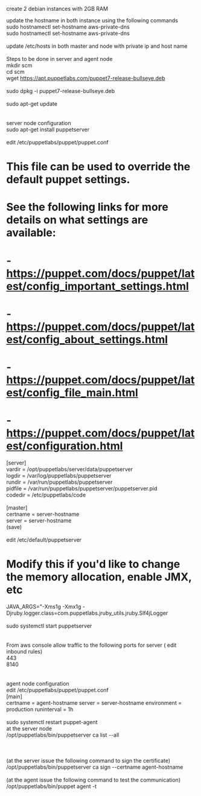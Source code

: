 create 2 debian instances with 2GB RAM<br>

update the hostname in both instance using the following commands<br>
sudo hostnamectl set-hostname aws-private-dns<br>
sudo hostnamectl set-hostname aws-private-dns<br>
<br>
update /etc/hosts in both master and node with private ip and host name<br>
<br>
Steps to be done in server and agent node<br>
mkdir scm<br>
cd scm<br>
wget https://apt.puppetlabs.com/puppet7-release-bullseye.deb<br>
<br>
sudo dpkg -i puppet7-release-bullseye.deb<br>
<br>
sudo apt-get update<br>
<br>
<br>
server node configuration<br>
sudo apt-get install puppetserver<br>
<br>
edit /etc/puppetlabs/puppet/puppet.conf<br>
# This file can be used to override the default puppet settings.<br>
# See the following links for more details on what settings are available:<br>
# - https://puppet.com/docs/puppet/latest/config_important_settings.html<br>
# - https://puppet.com/docs/puppet/latest/config_about_settings.html<br>
# - https://puppet.com/docs/puppet/latest/config_file_main.html<br>
# - https://puppet.com/docs/puppet/latest/configuration.html<br>
[server]<br>
vardir = /opt/puppetlabs/server/data/puppetserver<br>
logdir = /var/log/puppetlabs/puppetserver<br>
rundir = /var/run/puppetlabs/puppetserver<br>
pidfile = /var/run/puppetlabs/puppetserver/puppetserver.pid<br>
codedir = /etc/puppetlabs/code<br>
<br>
[master]<br>
certname = server-hostname<br> 
server = server-hostname<br>
(save)<br>
<br>
edit /etc/default/puppetserver<br>
# Modify this if you'd like to change the memory allocation, enable JMX, etc<br>
JAVA_ARGS="-Xms1g -Xmx1g -Djruby.logger.class=com.puppetlabs.jruby_utils.jruby.Slf4jLogger<br>
<br>
sudo systemctl start puppetserver<br>
<br>
<br>
From aws console allow traffic to the following ports for server ( edit inbound rules)<br>
443<br>
8140<br>
<br>
<br>
agent node configuration<br>
edit /etc/puppetlabs/puppet/puppet.conf<br>
[main]<br>
certname = agent-hostname 
server = server-hostname
environment = production
runinterval = 1h
<br>
<br>
sudo systemctl restart puppet-agent
<br>
at the server node<br>
/opt/puppetlabs/bin/puppetserver ca list --all<br>
<br>
<br>
<br>
(at the server issue the following command to sign the certificate)<br>
/opt/puppetlabs/bin/puppetserver ca sign --certname agent-hostname<br>
<br>
(at the agent issue the following command to test the communication)<br>
/opt/puppetlabs/bin/puppet agent -t<br>
